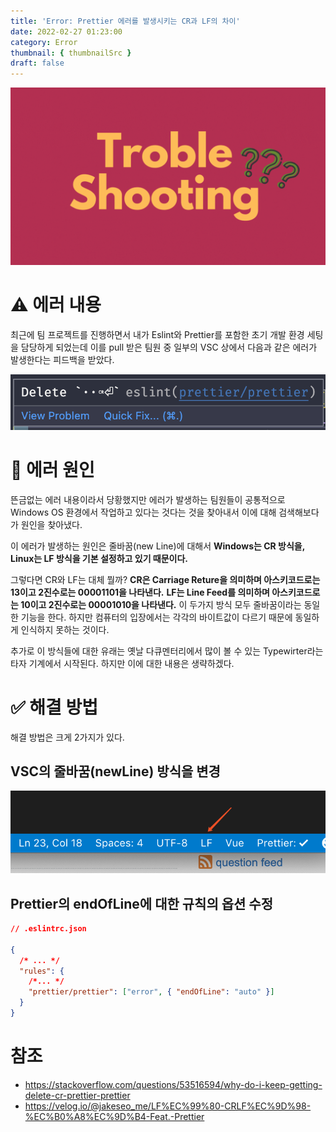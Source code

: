 ```yaml
---
title: 'Error: Prettier 에러를 발생시키는 CR과 LF의 차이'
date: 2022-02-27 01:23:00
category: Error
thumbnail: { thumbnailSrc }
draft: false
---
```


![](./images/thumbNail/thumbNail.gif)

# ⚠️ 에러 내용

최근에 팀 프로젝트를 진행하면서 내가 Eslint와 Prettier를 포함한 초기 개발 환경 세팅을 담당하게 되었는데 이를 pull 받은 팀원 중 일부의 VSC 상에서 다음과 같은 에러가 발생한다는 피드백을 받았다.

![](./images/prettier-crlf-01.png)

# 📌 에러 원인

뜬금없는 에러 내용이라서 당황했지만 에러가 발생하는 팀원들이 공통적으로 Windows OS 환경에서 작업하고 있다는 것다는 것을 찾아내서 이에 대해 검색해보다가 원인을 찾아냈다.

이 에러가 발생하는 원인은 줄바꿈(new Line)에 대해서 **Windows는 CR 방식을, Linux는 LF 방식을 기본 설정하고 있기 때문이다.**

그렇다면 CR와 LF는 대체 뭘까? **CR은 Carriage Reture을 의미하며 아스키코드로는 13이고 2진수로는 00001101을 나타낸다.** **LF는 Line Feed를 의미하며 아스키코드로는 10이고 2진수로는 00001010을 나타낸다.** 이 두가지 방식 모두 줄바꿈이라는 동일한 기능을 한다. 하지만 컴퓨터의 입장에서는 각각의 바이트값이 다르기 때문에 동일하게 인식하지 못하는 것이다.

추가로 이 방식들에 대한 유래는 옛날 다큐멘터리에서 많이 볼 수 있는 Typewirter라는 타자 기계에서 시작된다. 하지만 이에 대한 내용은 생략하겠다.

# ✅ 해결 방법

해결 방법은 크게 2가지가 있다.

## VSC의 줄바꿈(newLine) 방식을 변경

![](./images/prettier-crlf-02.png)

## Prettier의 endOfLine에 대한 규칙의 옵션 수정

```json
// .eslintrc.json

{
  /* ... */
  "rules": {
    /*... */
    "prettier/prettier": ["error", { "endOfLine": "auto" }]
  }
}
```

# 참조

- https://stackoverflow.com/questions/53516594/why-do-i-keep-getting-delete-cr-prettier-prettier
- https://velog.io/@jakeseo_me/LF%EC%99%80-CRLF%EC%9D%98-%EC%B0%A8%EC%9D%B4-Feat.-Prettier

<br/>
